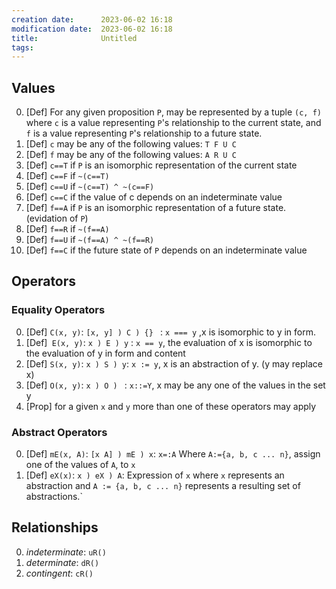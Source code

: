 ```yaml
---
creation date:		2023-06-02 16:18
modification date:	2023-06-02 16:18
title: 				Untitled
tags:
---
```

## Values
0. [Def] For any given proposition `P`, may be represented by a tuple `(c, f)` where `c` is a value representing `P`'s relationship to the current state, and `f` is a value representing `P`'s relationship to a future state.
1. [Def] `c` may be any of the following values: `T F U C`
2. [Def] `f` may be any of the following values: `A R U C`
3. [Def] `c==T` if `P` is an isomorphic representation of the current state
4. [Def] `c==F` if `~(c==T)`
5. [Def] `c==U` if `~(c==T) ^ ~(c==F)`
6. [Def] `c==C` if the value of c depends on an indeterminate value
7. [Def] `f==A` if `P` is an isomorphic representation of a future state. (evidation of `P`)
8. [Def] `f==R` if `~(f==A)`
9. [Def] `f==U` if `~(f==A) ^ ~(f==R)`
10. [Def] `f==C` if the future state of `P` depends on an indeterminate value


## Operators
### Equality Operators
0. [Def] `C(x, y)`:  `[x, y] ) C ) {} ` : `x === y` ,x is isomorphic to y in form.
2. [Def]` E(x, y)`:  `x ) E ) y` : `x == y`, the evaluation of x is isomorphic to the evaluation of y in form and content
3. [Def] `S(x, y)`:  `x ) S ) y`: `x := y`, x is an abstraction of y. (y may replace x)
4. [Def] `O(x, y)`:  `x ) O ) ` : `x::=Y`, x may be any one of the values in the set y
5. [Prop] for a given `x` and `y` more than one of these operators may apply

### Abstract Operators
0. [Def] `mE(x, A)`:  `[x A] ) mE ) x`: `x=:A`  Where `A:={a, b, c ... n}`, assign one of the values of `A`, to `x` 
1. [Def] `eX(x)`: `x ) eX ) A`: Expression of `x` where `x` represents an abstraction and `A := {a, b, c ... n}` represents a resulting set of abstractions.`

## Relationships
0. *indeterminate*: `uR()` 
1. *determinate*: `dR()`
2. *contingent*: `cR()`






